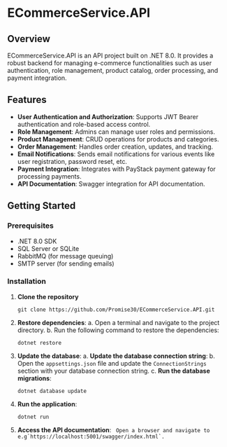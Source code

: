 # ECommerceService.API

## Overview
ECommerceService.API is an API project built on .NET 8.0. It provides a robust backend for managing e-commerce functionalities such as user authentication, role management, product catalog, order processing, and payment integration. 

## Features
- **User Authentication and Authorization**: Supports JWT Bearer authentication and role-based access control.
- **Role Management**: Admins can manage user roles and permissions.
- **Product Management**: CRUD operations for products and categories.
- **Order Management**: Handles order creation, updates, and tracking.
- **Email Notifications**: Sends email notifications for various events like user registration, password reset, etc.
- **Payment Integration**: Integrates with PayStack payment gateway for processing payments.
- **API Documentation**: Swagger integration for API documentation.

## Getting Started

### Prerequisites
- .NET 8.0 SDK
- SQL Server or SQLite
- RabbitMQ (for message queuing)
- SMTP server (for sending emails)

### Installation
1. **Clone the repository**
    ```
   git clone https://github.com/Promise30/ECommerceService.API.git
   ```

2. **Restore dependencies**:
a. Open a terminal and navigate to the project directory.
b. Run the following command to restore the dependencies:
    ```
    dotnet restore
    ```
 
3. **Update the database**:
a. **Update the database connection string**:
b. Open the `appsettings.json` file and update the `ConnectionStrings` section with your database connection string.
c. **Run the database migrations**:
    ```
    dotnet database update
    ```

4. **Run the application**:
    ```
    dotnet run
    ```
5. **Access the API documentation**:
  ``` Open a browser and navigate to e.g`https://localhost:5001/swagger/index.html`.```